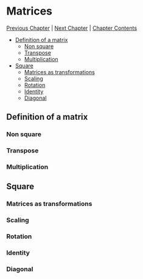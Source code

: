 # Matrices <!-- omit in toc -->

[Previous Chapter][prev] | [Next Chapter][next] | [Chapter Contents][index]

[prev]: ./02geometry
[next]: ./04hyperbolic
[index]: ./index

- [Definition of a matrix](#definition-of-a-matrix)
  - [Non square](#non-square)
  - [Transpose](#transpose)
  - [Multiplication](#multiplication)
- [Square](#square)
  - [Matrices as transformations](#matrices-as-transformations)
  - [Scaling](#scaling)
  - [Rotation](#rotation)
  - [Identity](#identity)
  - [Diagonal](#diagonal)

## Definition of a matrix

### Non square

### Transpose

### Multiplication

## Square

### Matrices as transformations

### Scaling

### Rotation

### Identity

### Diagonal
